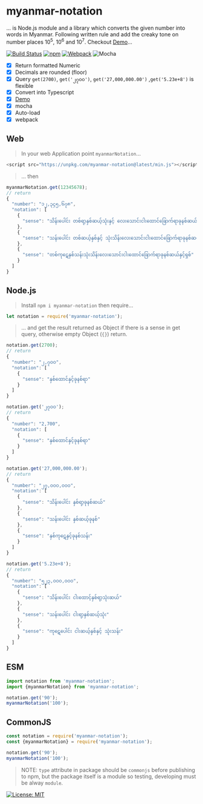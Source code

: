 # myanmar-notation

... is Node.js module and a library which converts the given number into words in Myanmar. Following written rule and add the creaky tone on number places 10<sup>5</sup>, 10<sup>6</sup> and 10<sup>7</sup>. Checkout [Demo][demo]...

[![Build Status][travis]][travis-url]
[![npm][npm-download]][npm-dl-url]
[![Webpack][webpack-check]][webpack-url]
![Mocha][test-mocha]

- [x] Return formatted Numeric
- [x] Decimals are rounded (floor)
- [x] Query `get(2700)`, `get('၂၇၀၀')`, `get('27,000,000.00')` ,`get('5.23e+8')` is flexible
- [x] Convert into Typescript
- [x] [Demo][demo]
- [x] mocha
- [x] Auto-load
- [x] webpack

## Web

> In your web Application point `myanmarNotation`...

```js
<script src="https://unpkg.com/myanmar-notation@latest/min.js"></script>
```

> ... then

```js
myanmarNotation.get(12345678);
// return
{
  "number": "၁၂,၃၄၅,၆၇၈",
  "notation": [
    {
      "sense": "သိန်းပေါင်း တစ်ရာ့နှစ်ဆယ့်သုံးနှင့် လေးသောင်းငါးထောင်ခြောက်ရာခုနစ်ဆယ်နှင့်ရှစ်"
    },
    {
      "sense": "သန်းပေါင်း တစ်ဆယ့်နှစ်နှင့် သုံးသိန်းလေးသောင်းငါးထောင်ခြောက်ရာခုနစ်ဆယ်နှင့်ရှစ်"
    },
    {
      "sense": "တစ်ကု​ဋေ​နှစ်သန်းသုံးသိန်းလေးသောင်းငါးထောင်ခြောက်ရာခုနစ်ဆယ်နှင့်ရှစ်"
    }
  ]
}
```

## Node.js

> Install `npm i myanmar-notation` then require...

```js
let notation = require('myanmar-notation');
```

> ... and get the result returned as Object if there is a sense in get query, otherwise empty Object (`{}`) return.

```js
notation.get(2700);
// return
{
  "number": "၂,၇၀၀",
  "notation": [
    {
      "sense": "နှစ်ထောင်နှင့်ခုနစ်ရာ"
    }
  ]
}

notation.get('၂၇၀၀');
// return
{
  "number": "2,700",
  "notation": [
    {
      "sense": "နှစ်ထောင်နှင့်ခုနစ်ရာ"
    }
  ]
}

notation.get('27,000,000.00');
// return
{
  "number": "၂၇,၀၀၀,၀၀၀",
  "notation": [
    {
      "sense": "သိန်းပေါင်း နှစ်ရာ့ခုနစ်ဆယ်"
    },
    {
      "sense": "သန်းပေါင်း နှစ်ဆယ့်ခုနစ်"
    },
    {
      "sense": "နှစ်ကု​ဋေ​နှင့်ခုနစ်သန်း"
    }
  ]
}

notation.get('5.23e+8');
// return
{
  "number": "၅၂၃,၀၀၀,၀၀၀",
  "notation": [
    {
      "sense": "သိန်းပေါင်း ငါးထောင့်နှစ်ရာ့သုံးဆယ်"
    },
    {
      "sense": "သန်းပေါင်း ငါးရာ့နှစ်ဆယ့်သုံး"
    },
    {
      "sense": "ကု​ဋေ​ပေါင်း ငါးဆယ့်နှစ်နှင့် သုံးသန်း"
    }
  ]
}
```

## ESM

```js
import notation from 'myanmar-notation';
import {myanmarNotation} from 'myanmar-notation';

notation.get('90');
myanmarNotation('100');
```

## CommonJS

```js
const notation = require('myanmar-notation');
const {myanmarNotation} = require('myanmar-notation');

notation.get('90');
myanmarNotation('100');
```

> NOTE: `type` attribute in package should be `commonjs` before publishing to npm, but the package itself is a module so testing, developing must be alway `module`.

[![License: MIT][license]][license-url]

[demo]: https://khensolomon.github.io/myanmar-notation/

[test-mocha]: https://img.shields.io/badge/test-mocha-green.svg?longCache=true
[webpack-check]: https://img.shields.io/badge/webpack-yes-green.svg?longCache=true
[webpack-url]: https://unpkg.com/myanmar-notation@latest/min.js
[travis]: https://travis-ci.com/khensolomon/myanmar-notation.svg
[travis-url]: https://travis-ci.com/khensolomon/myanmar-notation
[npm-download]: https://img.shields.io/npm/dt/myanmar-notation.svg
[npm-dl-url]: https://www.npmjs.com/package/myanmar-notation
[license]: https://img.shields.io/badge/License-MIT-brightgreen.svg?longCache=true&style=popout-square
[license-url]: https://opensource.org/licenses/MIT
